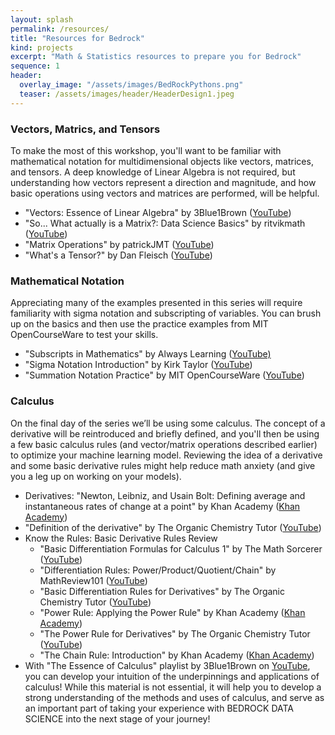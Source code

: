 ```yaml
---
layout: splash
permalink: /resources/
title: "Resources for Bedrock"
kind: projects
excerpt: "Math & Statistics resources to prepare you for Bedrock"
sequence: 1
header: 
  overlay_image: "/assets/images/BedRockPythons.png"
  teaser: /assets/images/header/HeaderDesign1.jpeg
--- 
```


### Vectors, Matrics, and Tensors

To make the most of this workshop, you'll want to be familiar with mathematical notation for multidimensional objects like vectors, matrices, and tensors. A deep knowledge of Linear Algebra is not required, but understanding how vectors represent a direction and magnitude, and how basic operations using vectors and matrices are performed, will be helpful.

- "Vectors: Essence of Linear Algebra" by 3Blue1Brown ([YouTube](https://www.youtube.com/watch?v=fNk_zzaMoSs&list=PLZHQObOWTQDPD3MizzM2xVFitgF8hE_ab&index=2))
- "So... What actually is a Matrix?: Data Science Basics" by ritvikmath ([YouTube](https://www.youtube.com/watch?v=hEQ6j0eRDtg))
- "Matrix Operations" by patrickJMT ([YouTube](https://www.youtube.com/watch?v=EFApWAl3NJw))
- "What's a Tensor?" by Dan Fleisch ([YouTube](https://www.youtube.com/watch?v=f5liqUk0ZTw))

### Mathematical Notation

Appreciating many of the examples presented in this series will require familiarity with sigma notation and subscripting of variables. You can brush up on the basics and then use the practice examples from MIT OpenCourseWare to test your skills.

- "Subscripts in Mathematics" by Always Learning ([YouTube)](https://www.youtube.com/watch?v=dOi1UOkj_ik)
- "Sigma Notation Introduction" by Kirk Taylor ([YouTube](https://www.youtube.com/watch?v=lQZY4pD8X6I))
- "Summation Notation Practice" by MIT OpenCourseWare ([YouTube](https://www.youtube.com/watch?v=iHErQuZ8M-I))

### Calculus

On the final day of the series we’ll be using some calculus. The concept of a derivative will be reintroduced and briefly defined, and you'll then be using a few basic calculus rules (and vector/matrix operations described earlier) to optimize your machine learning model. Reviewing the idea of a derivative and some basic derivative rules might help reduce math anxiety (and give you a leg up on working on your models).

- Derivatives: "Newton, Leibniz, and Usain Bolt: Defining average and instantaneous rates of change at a point" by Khan Academy ([Khan Academy](https://www.khanacademy.org/math/ap-calculus-ab/ab-differentiation-1-new/ab-2-1/v/newton-leibniz-and-usain-bolt))
- "Definition of the derivative" by The Organic Chemistry Tutor ([YouTube](https://www.youtube.com/watch?v=-aTLjoDT1GQ))
- Know the Rules: Basic Derivative Rules Review
  - "Basic Differentiation Formulas for Calculus 1" by The Math Sorcerer ([YouTube](https://www.youtube.com/watch?v=OLyeTUZDH-o))
  - "Differentiation Rules: Power/Product/Quotient/Chain" by MathReview101 ([YouTube](https://www.youtube.com/watch?v=esxNDR1epeo))
  - "Basic Differentiation Rules for Derivatives" by The Organic Chemistry Tutor ([YouTube](https://www.youtube.com/watch?v=IvLpN1G1Ncg))
  - "Power Rule: Applying the Power Rule" by Khan Academy ([Khan Academy](https://www.khanacademy.org/math/ap-calculus-ab/ab-differentiation-1-new/ab-2-5/v/power-rule))
  - "The Power Rule for Derivatives" by The Organic Chemistry Tutor ([YouTube](https://www.youtube.com/watch?v=9Yz-RCdS2Tg))
  - "The Chain Rule: Introduction" by Khan Academy ([Khan Academy](https://www.khanacademy.org/math/ap-calculus-ab/ab-differentiation-2-new/ab-3-1a/v/chain-rule-introduction))  
- With "The Essence of Calculus" playlist by 3Blue1Brown on [YouTube](https://www.youtube.com/playlist?list=PLZHQObOWTQDMsr9K-rj53DwVRMYO3t5Yr), you can develop your intuition of the underpinnings and applications of calculus! While this material is not essential, it will help you to develop a strong understanding of the methods and uses of calculus, and serve as an important part of taking your experience with BEDROCK DATA SCIENCE into the next stage of your journey! 



